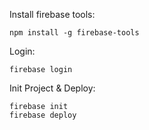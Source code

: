 Install firebase tools:

```
npm install -g firebase-tools
```

Login:

```
firebase login
```

Init Project & Deploy:

```
firebase init
firebase deploy
```